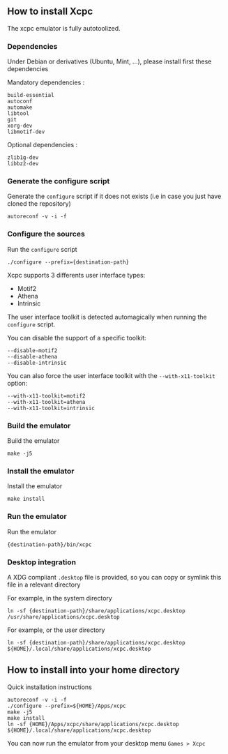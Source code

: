 ## How to install Xcpc

The xcpc emulator is fully autotoolized.

### Dependencies

Under Debian or derivatives (Ubuntu, Mint, ...), please install first these dependencies

Mandatory dependencies :

```
build-essential
autoconf
automake
libtool
git
xorg-dev
libmotif-dev
```

Optional dependencies :

```
zlib1g-dev
libbz2-dev
```

### Generate the configure script

Generate the `configure` script if it does not exists (i.e in case you just have cloned the repository)

```
autoreconf -v -i -f
```

### Configure the sources

Run the `configure` script

```
./configure --prefix={destination-path}
```

Xcpc supports 3 differents user interface types:

  - Motif2
  - Athena
  - Intrinsic

The user interface toolkit is detected automagically when running the `configure` script.

You can disable the support of a specific toolkit:

```
--disable-motif2
--disable-athena
--disable-intrinsic
```

You can also force the user interface toolkit with the `--with-x11-toolkit` option:

```
--with-x11-toolkit=motif2
--with-x11-toolkit=athena
--with-x11-toolkit=intrinsic
```

### Build the emulator

Build the emulator

```
make -j5
```

### Install the emulator

Install the emulator

```
make install
```

### Run the emulator

Run the emulator

```
{destination-path}/bin/xcpc
```

### Desktop integration

A XDG compliant `.desktop` file is provided, so you can copy or symlink this file in a relevant directory

For example, in the system directory

```
ln -sf {destination-path}/share/applications/xcpc.desktop /usr/share/applications/xcpc.desktop
```

For example, or the user directory

```
ln -sf {destination-path}/share/applications/xcpc.desktop ${HOME}/.local/share/applications/xcpc.desktop
```

## How to install into your home directory

Quick installation instructions

```
autoreconf -v -i -f
./configure --prefix=${HOME}/Apps/xcpc
make -j5
make install
ln -sf {HOME}/Apps/xcpc/share/applications/xcpc.desktop ${HOME}/.local/share/applications/xcpc.desktop
```

You can now run the emulator from your desktop menu `Games > Xcpc`
